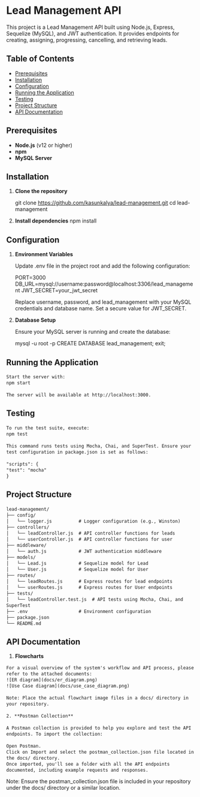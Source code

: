# Lead Management API

This project is a Lead Management API built using Node.js, Express, Sequelize (MySQL), and JWT authentication. It provides endpoints for creating, assigning, progressing, cancelling, and retrieving leads.

## Table of Contents

- [Prerequisites](#prerequisites)
- [Installation](#installation)
- [Configuration](#configuration)
- [Running the Application](#running-the-application)
- [Testing](#testing)
- [Project Structure](#project-structure)
- [API Documentation](#api-documentation)


## Prerequisites

- **Node.js** (v12 or higher)
- **npm**
- **MySQL Server**

## Installation

1. **Clone the repository**

   git clone https://github.com/kasunkalya/lead-management.git
   cd lead-management

2. **Install dependencies**
    npm install
    
## Configuration

1. **Environment Variables**

    Update .env file in the project root and add the following configuration:

    PORT=3000
    DB_URL=mysql://username:password@localhost:3306/lead_management
    JWT_SECRET=your_jwt_secret

    Replace username, password, and lead_management with your MySQL credentials and database name. Set a secure value for JWT_SECRET.

2. **Database Setup**

    Ensure your MySQL server is running and create the database:

    mysql -u root -p
    CREATE DATABASE lead_management;
    exit;

## Running the Application

    Start the server with:
    npm start

    The server will be available at http://localhost:3000.

## Testing

    To run the test suite, execute:
    npm test

    This command runs tests using Mocha, Chai, and SuperTest. Ensure your test configuration in package.json is set as follows:

    "scripts": {
    "test": "mocha"
    }

## Project Structure

    lead-management/
    ├── config/
    │   └── logger.js          # Logger configuration (e.g., Winston)
    ├── controllers/
    │   └── leadController.js  # API controller functions for leads
    │   └── userController.js  # API controller functions for user
    ├── middleware/
    │   └── auth.js            # JWT authentication middleware
    ├── models/
    │   └── Lead.js            # Sequelize model for Lead
    │   └── User.js            # Sequelize model for User
    ├── routes/
    │   └── leadRoutes.js      # Express routes for lead endpoints
    │   └── userRoutes.js      # Express routes for User endpoints
    ├── tests/
    │   └── leadController.test.js  # API tests using Mocha, Chai, and SuperTest
    ├── .env                   # Environment configuration
    ├── package.json
    └── README.md

## API Documentation

   1. **Flowcharts**

    For a visual overview of the system's workflow and API process, please refer to the attached documents:
    ![ER diagram](docs/er_diagram.png)
    ![Use Case diagram](docs/use_case_diagram.png)

    Note: Place the actual flowchart image files in a docs/ directory in your repository.

    2. **Postman Collection**

    A Postman collection is provided to help you explore and test the API endpoints. To import the collection:

    Open Postman.
    Click on Import and select the postman_collection.json file located in the docs/ directory.
    Once imported, you'll see a folder with all the API endpoints documented, including example requests and responses.

Note: Ensure the postman_collection.json file is included in your repository under the docs/ directory or a similar location.